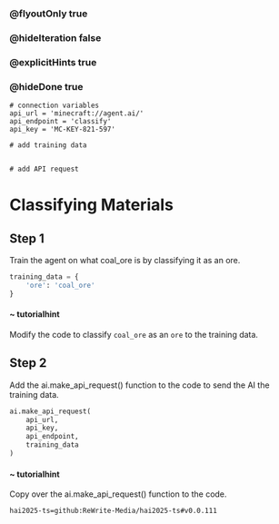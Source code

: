 ### @flyoutOnly true
### @hideIteration false
### @explicitHints true
### @hideDone true

```python-template
# connection variables
api_url = 'minecraft://agent.ai/'
api_endpoint = 'classify'
api_key = 'MC-KEY-821-597'
 
# add training data
 
 
# add API request
```

# Classifying Materials

## Step 1
Train the agent on what coal_ore is by classifying it as an ore.

```python
training_data = {
    'ore': 'coal_ore'
}
```
#### ~ tutorialhint 
Modify the code to classify `coal_ore` as an `ore` to the training data.


## Step 2
Add the ai.make_api_request() function to the code to send the AI the training data.

```python
ai.make_api_request(
    api_url,
    api_key,
    api_endpoint,
    training_data
)
```

#### ~ tutorialhint 
Copy over the ai.make_api_request() function to the code.

```package
hai2025-ts=github:ReWrite-Media/hai2025-ts#v0.0.111
```
